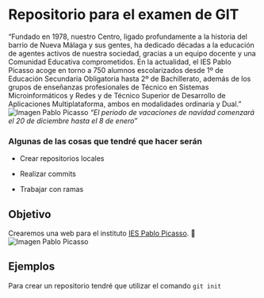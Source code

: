 # Repositorio para el examen de GIT
“Fundado en 1978, nuestro Centro, ligado profundamente a la historia del barrio de 
Nueva Málaga y sus gentes, ha dedicado décadas a la educación de agentes activos de 
nuestra sociedad, gracias a un equipo docente y una Comunidad Educativa 
comprometidos.
En la actualidad, el IES Pablo Picasso acoge en torno a 750 alumnos escolarizados desde 
1º de Educación Secundaria Obligatoria hasta 2º de Bachillerato, además de los grupos 
de enseñanzas profesionales de Técnico en Sistemas Microinformáticos y Redes y de 
Técnico Superior de Desarrollo de Aplicaciones Multiplataforma, ambos en modalidades 
ordinaria y Dual.”
![Imagen Pablo Picasso ](https://fpiespablopicasso.es/wp-content/uploads/2022/03/LOGOTIPO-IES-PABLO-PICASSO-texto-morado.png)
_“El periodo de vacaciones de navidad comenzará el 20 de 
diciembre hasta el 8 de enero”_


### Algunas de las cosas que tendré que hacer serán
- Crear repositorios locales
* Realizar commits
+ Trabajar con ramas

## Objetivo
Crearemos una web para el instituto [IES Pablo Picasso](https://fpiespablopicasso.es/centro/). :school:
![Imagen Pablo Picasso ](https://fpiespablopicasso.es/wp-content/uploads/2022/03/LOGOTIPO-IES-PABLO-PICASSO-texto-morado.png)

## Ejemplos
Para crear un repositorio tendré que utilizar el comando 
``` git init ```

